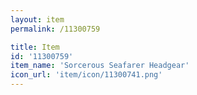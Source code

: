 ```yaml
---
layout: item
permalink: /11300759

title: Item
id: '11300759'
item_name: 'Sorcerous Seafarer Headgear'
icon_url: 'item/icon/11300741.png'
---
```


